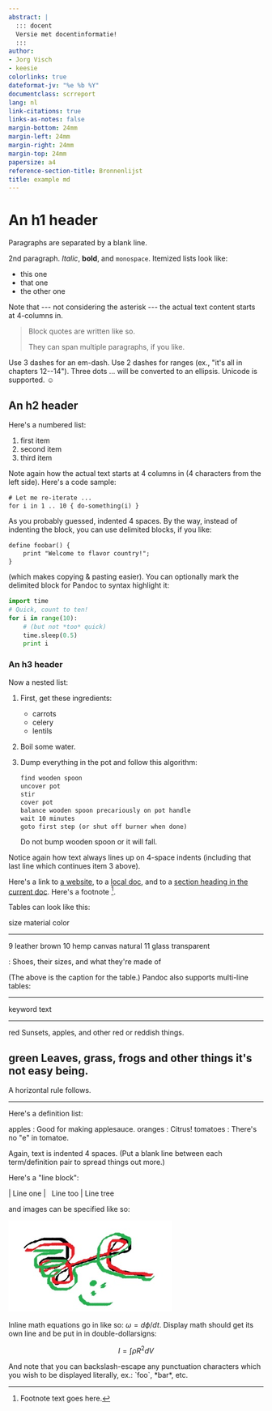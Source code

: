 ```yaml
---
abstract: |
  ::: docent
  Versie met docentinformatie!
  :::
author:
- Jorg Visch
- keesie
colorlinks: true
dateformat-jv: "%e %b %Y"
documentclass: scrreport
lang: nl
link-citations: true
links-as-notes: false
margin-bottom: 24mm
margin-left: 24mm
margin-right: 24mm
margin-top: 24mm
papersize: a4
reference-section-title: Bronnenlijst
title: example md
---
```


# An h1 header

Paragraphs are separated by a blank line.

2nd paragraph. *Italic*, **bold**, and `monospace`. Itemized lists look
like:

-   this one
-   that one
-   the other one

Note that --- not considering the asterisk --- the actual text content
starts at 4-columns in.

> Block quotes are written like so.
>
> They can span multiple paragraphs, if you like.

Use 3 dashes for an em-dash. Use 2 dashes for ranges (ex., "it's all in
chapters 12--14"). Three dots ... will be converted to an ellipsis.
Unicode is supported. ☺

## An h2 header

Here's a numbered list:

1.  first item
2.  second item
3.  third item

Note again how the actual text starts at 4 columns in (4 characters from
the left side). Here's a code sample:

    # Let me re-iterate ...
    for i in 1 .. 10 { do-something(i) }

As you probably guessed, indented 4 spaces. By the way, instead of
indenting the block, you can use delimited blocks, if you like:

    define foobar() {
        print "Welcome to flavor country!";
    }

(which makes copying & pasting easier). You can optionally mark the
delimited block for Pandoc to syntax highlight it:

``` python
import time
# Quick, count to ten!
for i in range(10):
    # (but not *too* quick)
    time.sleep(0.5)
    print i
```

### An h3 header

Now a nested list:

1.  First, get these ingredients:

    -   carrots
    -   celery
    -   lentils

2.  Boil some water.

3.  Dump everything in the pot and follow this algorithm:

        find wooden spoon
        uncover pot
        stir
        cover pot
        balance wooden spoon precariously on pot handle
        wait 10 minutes
        goto first step (or shut off burner when done)

    Do not bump wooden spoon or it will fall.

Notice again how text always lines up on 4-space indents (including that
last line which continues item 3 above).

Here's a link to [a website](http://foo.bar), to a [local
doc](local-doc.html), and to a [section heading in the current
doc](#an-h2-header). Here's a footnote [^example.md1].

Tables can look like this:

  size   material      color
  ------ ------------- -------------
  9      leather       brown
  10     hemp canvas   natural
  11     glass         transparent

  : Shoes, their sizes, and what they're made of

(The above is the caption for the table.) Pandoc also supports
multi-line tables:

  ---------------------------------
  keyword   text
  --------- -----------------------
  red       Sunsets, apples, and
            other red or reddish
            things.

  green     Leaves, grass, frogs
            and other things it's
            not easy being.
  ---------------------------------

A horizontal rule follows.

------------------------------------------------------------------------

Here's a definition list:

apples
:   Good for making applesauce. oranges
:   Citrus! tomatoes
:   There's no "e" in tomatoe.

Again, text is indented 4 spaces. (Put a blank line between each
term/definition pair to spread things out more.)

Here's a "line block":

| Line one
|   Line too
| Line tree

and images can be specified like so:

![example image](example-image.jpg "An exemplary image")

Inline math equations go in like so: $\omega = d\phi / dt$. Display math
should get its own line and be put in in double-dollarsigns:

$$I = \int \rho R^{2} dV$$

And note that you can backslash-escape any punctuation characters which
you wish to be displayed literally, ex.: \`foo\`, \*bar\*, etc.

[^example.md1]: Footnote text goes here.
